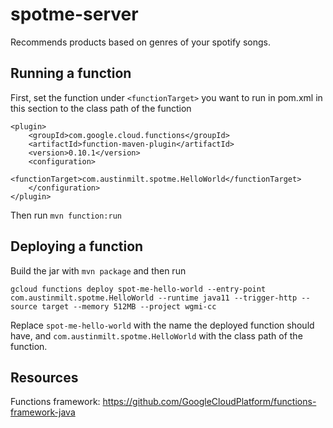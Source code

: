 # spotme-server
Recommends products based on genres of your spotify songs.


## Running a function
First, set the function under `<functionTarget>` you want to run in pom.xml in this section
to the class path of the function

```
<plugin>
    <groupId>com.google.cloud.functions</groupId>
    <artifactId>function-maven-plugin</artifactId>
    <version>0.10.1</version>
    <configuration>
        <functionTarget>com.austinmilt.spotme.HelloWorld</functionTarget>
    </configuration>
</plugin>
```

Then run `mvn function:run`


## Deploying a function

Build the jar with `mvn package` and then run

```
gcloud functions deploy spot-me-hello-world --entry-point com.austinmilt.spotme.HelloWorld --runtime java11 --trigger-http --source target --memory 512MB --project wgmi-cc
```

Replace `spot-me-hello-world` with the name the deployed function should have,
and `com.austinmilt.spotme.HelloWorld` with the class path of the function.


## Resources
Functions framework: https://github.com/GoogleCloudPlatform/functions-framework-java
